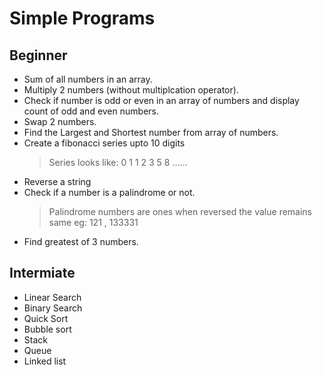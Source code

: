 # Simple Programs

## Beginner
- Sum of all numbers in an array.
- Multiply 2 numbers (without multiplcation operator).
- Check if number is odd or even in an array of numbers
  and display count of odd and even numbers.
- Swap 2 numbers.
- Find the Largest and Shortest number from array of numbers.
- Create a fibonacci series upto 10 digits
    > Series looks like: 0 1 1 2 3 5 8 ......
- Reverse a string 
- Check if a number is a palindrome or not.
    > Palindrome numbers are ones when reversed the value remains same eg: 121 , 133331
- Find greatest of 3 numbers.


## Intermiate
- Linear Search
- Binary Search
- Quick Sort
- Bubble sort
- Stack
- Queue
- Linked list
